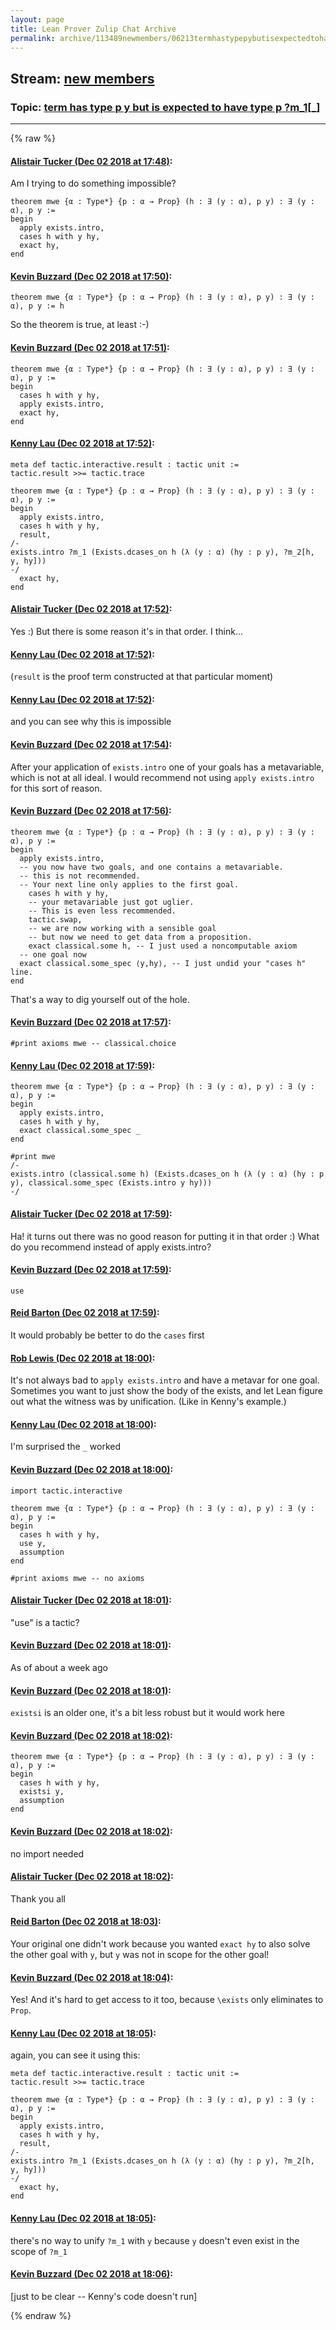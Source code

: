 ```yaml
---
layout: page
title: Lean Prover Zulip Chat Archive 
permalink: archive/113489newmembers/06213termhastypepybutisexpectedtohavetypepm1.html
---
```


## Stream: [new members](index.html)
### Topic: [term has type p y but is expected to have type p ?m_1[_]](06213termhastypepybutisexpectedtohavetypepm1.html)

---


{% raw %}
#### [ Alistair Tucker (Dec 02 2018 at 17:48)](https://leanprover.zulipchat.com/#narrow/stream/113489-new%20members/topic/term%20has%20type%20p%20y%20but%20is%20expected%20to%20have%20type%20p%20%3Fm_1%5B_%5D/near/150728969):
Am I trying to do something impossible?
```lean
theorem mwe {α : Type*} {p : α → Prop} (h : ∃ (y : α), p y) : ∃ (y : α), p y :=
begin
  apply exists.intro,
  cases h with y hy,
  exact hy,
end
```

#### [ Kevin Buzzard (Dec 02 2018 at 17:50)](https://leanprover.zulipchat.com/#narrow/stream/113489-new%20members/topic/term%20has%20type%20p%20y%20but%20is%20expected%20to%20have%20type%20p%20%3Fm_1%5B_%5D/near/150729021):
```lean
theorem mwe {α : Type*} {p : α → Prop} (h : ∃ (y : α), p y) : ∃ (y : α), p y := h

```

So the theorem is true, at least :-)

#### [ Kevin Buzzard (Dec 02 2018 at 17:51)](https://leanprover.zulipchat.com/#narrow/stream/113489-new%20members/topic/term%20has%20type%20p%20y%20but%20is%20expected%20to%20have%20type%20p%20%3Fm_1%5B_%5D/near/150729038):
```lean
theorem mwe {α : Type*} {p : α → Prop} (h : ∃ (y : α), p y) : ∃ (y : α), p y :=
begin
  cases h with y hy,
  apply exists.intro,
  exact hy,  
end
```

#### [ Kenny Lau (Dec 02 2018 at 17:52)](https://leanprover.zulipchat.com/#narrow/stream/113489-new%20members/topic/term%20has%20type%20p%20y%20but%20is%20expected%20to%20have%20type%20p%20%3Fm_1%5B_%5D/near/150729091):
```lean
meta def tactic.interactive.result : tactic unit :=
tactic.result >>= tactic.trace

theorem mwe {α : Type*} {p : α → Prop} (h : ∃ (y : α), p y) : ∃ (y : α), p y :=
begin
  apply exists.intro,
  cases h with y hy,
  result,
/-
exists.intro ?m_1 (Exists.dcases_on h (λ (y : α) (hy : p y), ?m_2[h, y, hy]))
-/
  exact hy,
end
```

#### [ Alistair Tucker (Dec 02 2018 at 17:52)](https://leanprover.zulipchat.com/#narrow/stream/113489-new%20members/topic/term%20has%20type%20p%20y%20but%20is%20expected%20to%20have%20type%20p%20%3Fm_1%5B_%5D/near/150729095):
Yes :)  But there is some reason it's in that order. I think...

#### [ Kenny Lau (Dec 02 2018 at 17:52)](https://leanprover.zulipchat.com/#narrow/stream/113489-new%20members/topic/term%20has%20type%20p%20y%20but%20is%20expected%20to%20have%20type%20p%20%3Fm_1%5B_%5D/near/150729096):
(`result` is the proof term constructed at that particular moment)

#### [ Kenny Lau (Dec 02 2018 at 17:52)](https://leanprover.zulipchat.com/#narrow/stream/113489-new%20members/topic/term%20has%20type%20p%20y%20but%20is%20expected%20to%20have%20type%20p%20%3Fm_1%5B_%5D/near/150729099):
and you can see why this is impossible

#### [ Kevin Buzzard (Dec 02 2018 at 17:54)](https://leanprover.zulipchat.com/#narrow/stream/113489-new%20members/topic/term%20has%20type%20p%20y%20but%20is%20expected%20to%20have%20type%20p%20%3Fm_1%5B_%5D/near/150729154):
After your application of `exists.intro` one of your goals has a metavariable, which is not at all ideal. I would recommend not using `apply exists.intro` for this sort of reason.

#### [ Kevin Buzzard (Dec 02 2018 at 17:56)](https://leanprover.zulipchat.com/#narrow/stream/113489-new%20members/topic/term%20has%20type%20p%20y%20but%20is%20expected%20to%20have%20type%20p%20%3Fm_1%5B_%5D/near/150729224):
```lean
theorem mwe {α : Type*} {p : α → Prop} (h : ∃ (y : α), p y) : ∃ (y : α), p y :=
begin
  apply exists.intro,
  -- you now have two goals, and one contains a metavariable.
  -- this is not recommended.
  -- Your next line only applies to the first goal.
    cases h with y hy,
    -- your metavariable just got uglier.
    -- This is even less recommended.
    tactic.swap,
    -- we are now working with a sensible goal
    -- but now we need to get data from a proposition.
    exact classical.some h, -- I just used a noncomputable axiom
  -- one goal now
  exact classical.some_spec ⟨y,hy⟩, -- I just undid your "cases h" line.
end
```

That's a way to dig yourself out of the hole.

#### [ Kevin Buzzard (Dec 02 2018 at 17:57)](https://leanprover.zulipchat.com/#narrow/stream/113489-new%20members/topic/term%20has%20type%20p%20y%20but%20is%20expected%20to%20have%20type%20p%20%3Fm_1%5B_%5D/near/150729230):
`#print axioms mwe -- classical.choice`

#### [ Kenny Lau (Dec 02 2018 at 17:59)](https://leanprover.zulipchat.com/#narrow/stream/113489-new%20members/topic/term%20has%20type%20p%20y%20but%20is%20expected%20to%20have%20type%20p%20%3Fm_1%5B_%5D/near/150729285):
```lean
theorem mwe {α : Type*} {p : α → Prop} (h : ∃ (y : α), p y) : ∃ (y : α), p y :=
begin
  apply exists.intro,
  cases h with y hy,
  exact classical.some_spec _
end

#print mwe
/-
exists.intro (classical.some h) (Exists.dcases_on h (λ (y : α) (hy : p y), classical.some_spec (Exists.intro y hy)))
-/
```

#### [ Alistair Tucker (Dec 02 2018 at 17:59)](https://leanprover.zulipchat.com/#narrow/stream/113489-new%20members/topic/term%20has%20type%20p%20y%20but%20is%20expected%20to%20have%20type%20p%20%3Fm_1%5B_%5D/near/150729286):
Ha!  it turns out there was no good reason for putting it in that order :)
What do you recommend instead of apply exists.intro?

#### [ Kevin Buzzard (Dec 02 2018 at 17:59)](https://leanprover.zulipchat.com/#narrow/stream/113489-new%20members/topic/term%20has%20type%20p%20y%20but%20is%20expected%20to%20have%20type%20p%20%3Fm_1%5B_%5D/near/150729289):
`use`

#### [ Reid Barton (Dec 02 2018 at 17:59)](https://leanprover.zulipchat.com/#narrow/stream/113489-new%20members/topic/term%20has%20type%20p%20y%20but%20is%20expected%20to%20have%20type%20p%20%3Fm_1%5B_%5D/near/150729290):
It would probably be better to do the `cases` first

#### [ Rob Lewis (Dec 02 2018 at 18:00)](https://leanprover.zulipchat.com/#narrow/stream/113489-new%20members/topic/term%20has%20type%20p%20y%20but%20is%20expected%20to%20have%20type%20p%20%3Fm_1%5B_%5D/near/150729347):
It's not always bad to `apply exists.intro` and have a metavar for one goal. Sometimes you want to just show the body of the exists, and let Lean figure out what the witness was by unification. (Like in Kenny's example.)

#### [ Kenny Lau (Dec 02 2018 at 18:00)](https://leanprover.zulipchat.com/#narrow/stream/113489-new%20members/topic/term%20has%20type%20p%20y%20but%20is%20expected%20to%20have%20type%20p%20%3Fm_1%5B_%5D/near/150729348):
I'm surprised the `_` worked

#### [ Kevin Buzzard (Dec 02 2018 at 18:00)](https://leanprover.zulipchat.com/#narrow/stream/113489-new%20members/topic/term%20has%20type%20p%20y%20but%20is%20expected%20to%20have%20type%20p%20%3Fm_1%5B_%5D/near/150729351):
```lean
import tactic.interactive

theorem mwe {α : Type*} {p : α → Prop} (h : ∃ (y : α), p y) : ∃ (y : α), p y :=
begin
  cases h with y hy,
  use y,
  assumption
end

#print axioms mwe -- no axioms
```

#### [ Alistair Tucker (Dec 02 2018 at 18:01)](https://leanprover.zulipchat.com/#narrow/stream/113489-new%20members/topic/term%20has%20type%20p%20y%20but%20is%20expected%20to%20have%20type%20p%20%3Fm_1%5B_%5D/near/150729362):
"use" is a tactic?

#### [ Kevin Buzzard (Dec 02 2018 at 18:01)](https://leanprover.zulipchat.com/#narrow/stream/113489-new%20members/topic/term%20has%20type%20p%20y%20but%20is%20expected%20to%20have%20type%20p%20%3Fm_1%5B_%5D/near/150729365):
As of about a week ago

#### [ Kevin Buzzard (Dec 02 2018 at 18:01)](https://leanprover.zulipchat.com/#narrow/stream/113489-new%20members/topic/term%20has%20type%20p%20y%20but%20is%20expected%20to%20have%20type%20p%20%3Fm_1%5B_%5D/near/150729375):
`existsi` is an older one, it's a bit less robust but it would work here

#### [ Kevin Buzzard (Dec 02 2018 at 18:02)](https://leanprover.zulipchat.com/#narrow/stream/113489-new%20members/topic/term%20has%20type%20p%20y%20but%20is%20expected%20to%20have%20type%20p%20%3Fm_1%5B_%5D/near/150729418):
```lean
theorem mwe {α : Type*} {p : α → Prop} (h : ∃ (y : α), p y) : ∃ (y : α), p y :=
begin
  cases h with y hy,
  existsi y,
  assumption
end
```

#### [ Kevin Buzzard (Dec 02 2018 at 18:02)](https://leanprover.zulipchat.com/#narrow/stream/113489-new%20members/topic/term%20has%20type%20p%20y%20but%20is%20expected%20to%20have%20type%20p%20%3Fm_1%5B_%5D/near/150729420):
no import needed

#### [ Alistair Tucker (Dec 02 2018 at 18:02)](https://leanprover.zulipchat.com/#narrow/stream/113489-new%20members/topic/term%20has%20type%20p%20y%20but%20is%20expected%20to%20have%20type%20p%20%3Fm_1%5B_%5D/near/150729424):
Thank you all

#### [ Reid Barton (Dec 02 2018 at 18:03)](https://leanprover.zulipchat.com/#narrow/stream/113489-new%20members/topic/term%20has%20type%20p%20y%20but%20is%20expected%20to%20have%20type%20p%20%3Fm_1%5B_%5D/near/150729433):
Your original one didn't work because you wanted `exact hy` to also solve the other goal with `y`, but `y` was not in scope for the other goal!

#### [ Kevin Buzzard (Dec 02 2018 at 18:04)](https://leanprover.zulipchat.com/#narrow/stream/113489-new%20members/topic/term%20has%20type%20p%20y%20but%20is%20expected%20to%20have%20type%20p%20%3Fm_1%5B_%5D/near/150729480):
Yes! And it's hard to get access to it too, because `\exists` only eliminates to `Prop`.

#### [ Kenny Lau (Dec 02 2018 at 18:05)](https://leanprover.zulipchat.com/#narrow/stream/113489-new%20members/topic/term%20has%20type%20p%20y%20but%20is%20expected%20to%20have%20type%20p%20%3Fm_1%5B_%5D/near/150729501):
again, you can see it using this:
```lean
meta def tactic.interactive.result : tactic unit :=
tactic.result >>= tactic.trace

theorem mwe {α : Type*} {p : α → Prop} (h : ∃ (y : α), p y) : ∃ (y : α), p y :=
begin
  apply exists.intro,
  cases h with y hy,
  result,
/-
exists.intro ?m_1 (Exists.dcases_on h (λ (y : α) (hy : p y), ?m_2[h, y, hy]))
-/
  exact hy,
end
```

#### [ Kenny Lau (Dec 02 2018 at 18:05)](https://leanprover.zulipchat.com/#narrow/stream/113489-new%20members/topic/term%20has%20type%20p%20y%20but%20is%20expected%20to%20have%20type%20p%20%3Fm_1%5B_%5D/near/150729503):
there's no way to unify `?m_1` with `y` because `y` doesn't even exist in the scope of `?m_1`

#### [ Kevin Buzzard (Dec 02 2018 at 18:06)](https://leanprover.zulipchat.com/#narrow/stream/113489-new%20members/topic/term%20has%20type%20p%20y%20but%20is%20expected%20to%20have%20type%20p%20%3Fm_1%5B_%5D/near/150729543):
[just to be clear -- Kenny's code doesn't run]


{% endraw %}
